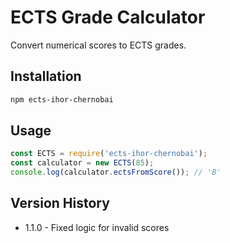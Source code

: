 # ECTS Grade Calculator

Convert numerical scores to ECTS grades.

## Installation
```bash
npm ects-ihor-chernobai
```

## Usage
```javascript
const ECTS = require('ects-ihor-chernobai');
const calculator = new ECTS(85);
console.log(calculator.ectsFromScore()); // 'B'
```

## Version History
- 1.1.0 - Fixed logic for invalid scores
